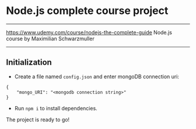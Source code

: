 # Node.js complete course project

---

https://www.udemy.com/course/nodejs-the-complete-guide
Node.js course by Maximilian Schwarzmuller

---

## Initialization

- Create a file named `config.json` and enter mongoDB connection uri:
```
{
    "mongo_URI": "<mongodb connection string>"
}
```
- Run `npm i` to install dependencies.

The project is ready to go!